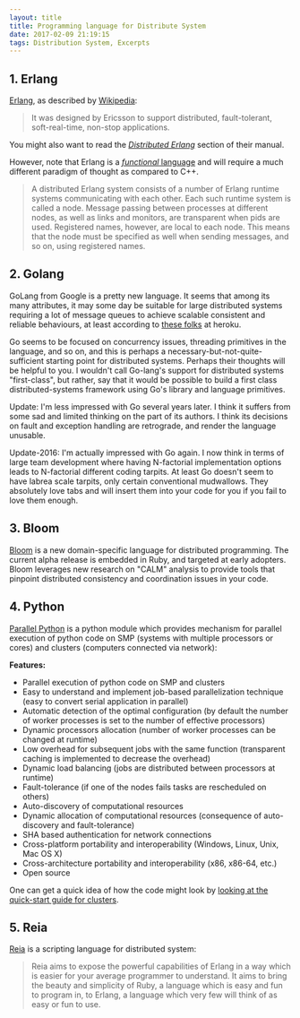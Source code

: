 ```yaml
---
layout: title
title: Programming language for Distribute System
date: 2017-02-09 21:19:15
tags: Distribution System, Excerpts
---
```

## 1. Erlang
[Erlang][1], as described by [Wikipedia][2]:

> It was designed by Ericsson to support distributed, fault-tolerant, soft-real-time, non-stop applications.

You might also want to read the [*Distributed Erlang*][3] section of their manual.

However, note that Erlang is a [*functional* language][4] and will require a much different paradigm of thought as compared to C++.

> A distributed Erlang system consists of a number of Erlang runtime systems communicating with each other. Each such runtime system is called a node. Message passing between processes at different nodes, as well as links and monitors, are transparent when pids are used. Registered names, however, are local to each node. This means that the node must be specified as well when sending messages, and so on, using registered names.






## 2. Golang
GoLang from Google is a pretty new language. It seems that among its many attributes, it may some day be suitable for large distributed systems requiring a lot of message queues to achieve scalable consistent and reliable behaviours, at least according to [these folks][5] at heroku.

Go seems to be focused on concurrency issues, threading primitives in the language, and so on, and this is perhaps a necessary-but-not-quite-sufficient starting point for distributed systems. Perhaps their thoughts will be helpful to you. I wouldn't call Go-lang's support for distributed systems "first-class", but rather, say that it would be possible to build a first class distributed-systems framework using Go's library and language primitives.

Update: I'm less impressed with Go several years later. I think it suffers from some sad and limited thinking on the part of its authors. I think its decisions on fault and exception handling are retrograde, and render the language unusable.

Update-2016: I'm actually impressed with Go again. I now think in terms of large team development where having N-factorial implementation options leads to N-factorial different coding tarpits. At least Go doesn't seem to have labrea scale tarpits, only certain conventional mudwallows. They absolutely love tabs and will insert them into your code for you if you fail to love them enough.

## 3. Bloom
[Bloom][6] is a new domain-specific language for distributed programming. The current alpha release is embedded in Ruby, and targeted at early adopters. Bloom leverages new research on "CALM" analysis to provide tools that pinpoint distributed consistency and coordination issues in your code.

## 4. Python
[Parallel Python][7] is a python module which provides mechanism for parallel execution of python code on SMP (systems with multiple processors or cores) and clusters (computers connected via network):

**Features:** 

 * Parallel execution of python code on SMP and clusters 
 * Easy to understand and implement job-based parallelization technique (easy to convert serial application in parallel)
 * Automatic detection of the optimal configuration (by default the number of worker processes is set to the number of effective processors)
 * Dynamic processors allocation (number of worker processes can be changed at runtime)
 * Low overhead for subsequent jobs with the same function (transparent caching is implemented to decrease the overhead)
 * Dynamic load balancing (jobs are distributed between processors at runtime)
 * Fault-tolerance (if one of the nodes fails tasks are rescheduled on others)
 * Auto-discovery of computational resources
 * Dynamic allocation of computational resources (consequence of auto-discovery and fault-tolerance) 
 * SHA based authentication for network connections
 * Cross-platform portability and interoperability (Windows, Linux, Unix, Mac OS X)
 * Cross-architecture portability and interoperability (x86, x86-64, etc.)
 * Open source

One can get a quick idea of how the code might look by [looking at the quick-start guide for clusters][8].

## 5. Reia
[Reia][9] is a scripting language for distributed system:

> Reia aims to expose the powerful
> capabilities of Erlang in a way which
> is easier for your average programmer
> to understand. It aims to bring the
> beauty and simplicity of Ruby, a
> language which is easy and fun to
> program in, to Erlang, a language
> which very few will think of as easy
> or fun to use.



  [1]: http://www.erlang.org/
  [2]: http://en.wikipedia.org/wiki/Erlang_%28programming_language%29
  [3]: http://www.erlang.org/doc/reference_manual/distributed.html
  [4]: http://en.wikipedia.org/wiki/Functional_programming
  [5]: http://blog.golang.org/2011/04/go-at-heroku.html
  [6]: http://bloom-lang.net/
  [7]: http://www.parallelpython.com/
  [8]: http://www.parallelpython.com/content/view/15/30/#QUICKCLUSTERS
  [9]: http://reia-lang.org/